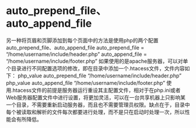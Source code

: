 # auto_prepend_file、auto_append_file

另一种将页眉和页脚添加到每个页面中的方法是使用php的两个配置auto_prepend_file、auto_append_file
auto_prepend_file = “/home/username/include/header.php”
auto_append_file = “/home/username/include/footer.php”
如果使用的是apache服务器，可以对单个目录进行不同配置选项的修改，即在目录中添加一个.htacess文件，文件内容如下：
php_value auto_prepend_file “/home/username/include/header.php”
php_value auto_append_file “/home/username/include/footer.php”
使用.htacess文件的前提是服务器运行重设其主配置文件，相对于在php.ini或者Web服务器配置文件中进行设置，将更加灵活，可以在一台共享机器上只影响某一个目录，不需要重新启动服务器，而且也不需要管理员权限。缺点在于，目录中每个被读取和解析的文件每次都要进行处理，而不是只在启动时处理一次，所以性能会有所降低。
